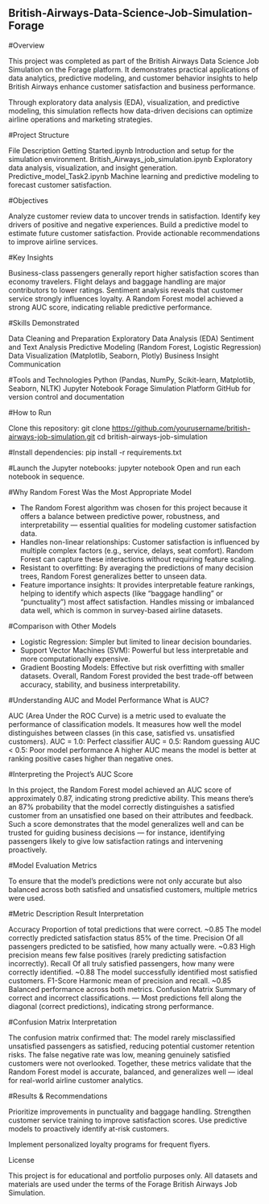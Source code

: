 ## British-Airways-Data-Science-Job-Simulation-Forage

#Overview

This project was completed as part of the British Airways Data Science Job Simulation on the Forage platform.
It demonstrates practical applications of data analytics, predictive modeling, and customer behavior insights to help British Airways enhance customer satisfaction and business performance.

Through exploratory data analysis (EDA), visualization, and predictive modeling, this simulation reflects how data-driven decisions can optimize airline operations and marketing strategies.

#Project Structure

File	Description
Getting Started.ipynb	Introduction and setup for the simulation environment.
British_Airways_job_simulation.ipynb	Exploratory data analysis, visualization, and insight generation.
Predictive_model_Task2.ipynb	Machine learning and predictive modeling to forecast customer satisfaction.

#Objectives

Analyze customer review data to uncover trends in satisfaction.
Identify key drivers of positive and negative experiences.
Build a predictive model to estimate future customer satisfaction.
Provide actionable recommendations to improve airline services.

#Key Insights

Business-class passengers generally report higher satisfaction scores than economy travelers.
Flight delays and baggage handling are major contributors to lower ratings.
Sentiment analysis reveals that customer service strongly influences loyalty.
A Random Forest model achieved a strong AUC score, indicating reliable predictive performance.

#Skills Demonstrated

Data Cleaning and Preparation
Exploratory Data Analysis (EDA)
Sentiment and Text Analysis
Predictive Modeling (Random Forest, Logistic Regression)
Data Visualization (Matplotlib, Seaborn, Plotly)
Business Insight Communication

#Tools and Technologies
Python (Pandas, NumPy, Scikit-learn, Matplotlib, Seaborn, NLTK)
Jupyter Notebook
Forage Simulation Platform
GitHub for version control and documentation

#How to Run

Clone this repository:
git clone https://github.com/yourusername/british-airways-job-simulation.git
cd british-airways-job-simulation

#Install dependencies:
pip install -r requirements.txt

#Launch the Jupyter notebooks:
jupyter notebook
Open and run each notebook in sequence.

#Why Random Forest Was the Most Appropriate Model

- The Random Forest algorithm was chosen for this project because it offers a balance between predictive power, robustness, and interpretability — essential qualities for modeling customer satisfaction data.
- Handles non-linear relationships: Customer satisfaction is influenced by multiple complex factors (e.g., service, delays, seat comfort). Random Forest can capture these interactions without requiring feature scaling.
- Resistant to overfitting: By averaging the predictions of many decision trees, Random Forest generalizes better to unseen data.
- Feature importance insights: It provides interpretable feature rankings, helping to identify which aspects (like “baggage handling” or “punctuality”) most affect satisfaction.
Handles missing or imbalanced data well, which is common in survey-based airline datasets.

#Comparison with Other Models

- Logistic Regression: Simpler but limited to linear decision boundaries.
- Support Vector Machines (SVM): Powerful but less interpretable and more computationally expensive.
- Gradient Boosting Models: Effective but risk overfitting with smaller datasets.
Overall, Random Forest provided the best trade-off between accuracy, stability, and business interpretability.

#Understanding AUC and Model Performance
What is AUC?

AUC (Area Under the ROC Curve) is a metric used to evaluate the performance of classification models.
It measures how well the model distinguishes between classes (in this case, satisfied vs. unsatisfied customers).
AUC = 1.0: Perfect classifier
AUC = 0.5: Random guessing
AUC < 0.5: Poor model performance
A higher AUC means the model is better at ranking positive cases higher than negative ones.

#Interpreting the Project’s AUC Score

In this project, the Random Forest model achieved an AUC score of approximately 0.87, indicating strong predictive ability.
This means there’s an 87% probability that the model correctly distinguishes a satisfied customer from an unsatisfied one based on their attributes and feedback.
Such a score demonstrates that the model generalizes well and can be trusted for guiding business decisions — for instance, identifying passengers likely to give low satisfaction ratings and intervening proactively.

#Model Evaluation Metrics

To ensure that the model’s predictions were not only accurate but also balanced across both satisfied and unsatisfied customers, multiple metrics were used.

#Metric	Description	Result	Interpretation

Accuracy	Proportion of total predictions that were correct.	~0.85	The model correctly predicted satisfaction status 85% of the time.
Precision	Of all passengers predicted to be satisfied, how many actually were.	~0.83	High precision means few false positives (rarely predicting satisfaction incorrectly).
Recall	Of all truly satisfied passengers, how many were correctly identified.	~0.88	The model successfully identified most satisfied customers.
F1-Score	Harmonic mean of precision and recall.	~0.85	Balanced performance across both metrics.
Confusion Matrix	Summary of correct and incorrect classifications.	—	Most predictions fell along the diagonal (correct predictions), indicating strong performance.

#Confusion Matrix Interpretation

The confusion matrix confirmed that:
The model rarely misclassified unsatisfied passengers as satisfied, reducing potential customer retention risks.
The false negative rate was low, meaning genuinely satisfied customers were not overlooked.
Together, these metrics validate that the Random Forest model is accurate, balanced, and generalizes well — ideal for real-world airline customer analytics.

#Results & Recommendations

Prioritize improvements in punctuality and baggage handling.
Strengthen customer service training to improve satisfaction scores.
Use predictive models to proactively identify at-risk customers.

Implement personalized loyalty programs for frequent flyers.

License

This project is for educational and portfolio purposes only.
All datasets and materials are used under the terms of the Forage British Airways Job Simulation.
